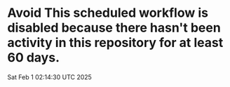 # Avoid This scheduled workflow is disabled because there hasn't been activity in this repository for at least 60 days.
Sat Feb  1 02:14:30 UTC 2025

